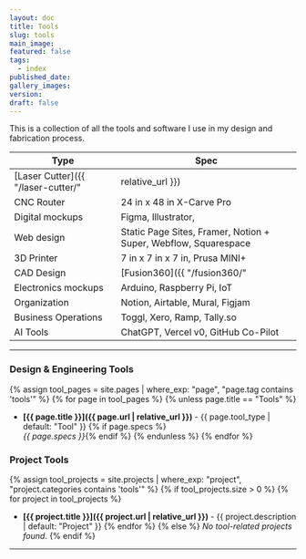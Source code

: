 ```yaml
---
layout: doc
title: Tools
slug: tools
main_image: 
featured: false
tags:
  - index
published_date: 
gallery_images: 
version: 
draft: false
---
```

This is a collection of all the tools and software I use in my design and fabrication process.

| **Type**                              | **Spec**                                                        |
| ------------------------------------- | --------------------------------------------------------------- |
| [Laser Cutter]({{ "/laser-cutter/" | relative_url }}) | 1300mm x 900mm 150 Watt CO2                                     |
| CNC Router                            | 24 in x 48 in X-Carve Pro                                       |
| Digital mockups                       | Figma, Illustrator,                                             |
| Web design                            | Static Page Sites, Framer, Notion + Super, Webflow, Squarespace |
| 3D Printer                            | 7 in x 7 in x 7 in, Prusa MINI+                                 |
| CAD Design                            | [Fusion360]({{ "/fusion360/" | relative_url }})                                 |
| Electronics mockups                   | Arduino, Raspberry Pi, IoT                                      |
| Organization                          | Notion, Airtable, Mural, Figjam                                 |
| Business Operations                   | Toggl, Xero, Ramp, Tally.so                                     |
| AI Tools                              | ChatGPT, Vercel v0, GitHub Co-Pilot                             |

---


### Design & Engineering Tools

{% assign tool_pages = site.pages | where_exp: "page", "page.tag contains 'tools'" %}
{% for page in tool_pages %}
{% unless page.title == "Tools" %}
- **[{{ page.title }}]({{ page.url | relative_url }})** - {{ page.tool_type | default: "Tool" }}
  {% if page.specs %}<br>*{{ page.specs }}*{% endif %}
{% endunless %}
{% endfor %}

### Project Tools

{% assign tool_projects = site.projects | where_exp: "project", "project.categories contains 'tools'" %}
{% if tool_projects.size > 0 %}
{% for project in tool_projects %}
- **[{{ project.title }}]({{ project.url | relative_url }})** - {{ project.description | default: "Project" }}
{% endfor %}
{% else %}
*No tool-related projects found.*
{% endif %}

---